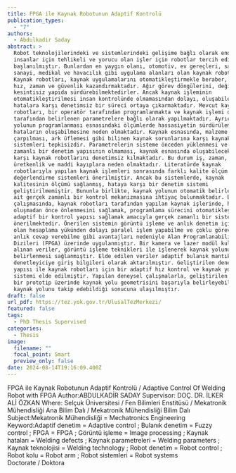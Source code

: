 ```yaml
---
title: FPGA ile Kaynak Robotunun Adaptif Kontrolü
publication_types:
  - "7"
authors:
  - Abdulkadir Saday
abstract: >
  Robot teknolojilerindeki ve sistemlerindeki gelişime bağlı olarak endüstride,
  insanlar için tehlikeli ve yorucu olan işler için robotlar tercih edilmeye
  başlanılmıştır. Bunlardan en yaygın olanı, otomotiv, ev gereçleri, savunma
  sanayi, medikal ve havacılık gibi uygulama alanları olan kaynak robotlarıdır.
  Kaynak robotları, kaynak uygulamalarını otomatikleştirmekle beraber, üreticiye
  hız, zaman ve güvenlik kazandırmaktadır. Ağır görev döngülerini, değişmez ve
  kesintisiz yapıda sürdürebilmektedirler. Ancak kaynak işleminin
  otomatikleştirilmesi insan kontrolünde olmamasından dolayı, oluşabilecek
  hatalara karşı denetimsiz bir süreci ortaya çıkarmaktadır. Mevcut kaynak
  robotları, bir operatör tarafından programlanmakta ve kaynak işlemi operatör
  tarafından belirlenen parametrelere bağlı olarak yapılmaktadır. Ayrıca kaynak
  yolunun programlanması esnasındaki ölçümlerde hassasiyetin sürdürülememesi,
  hataların oluşabilmesine neden olmaktadır. Kaynak esnasında, malzeme
  çarpılması, ark üflemesi gibi bilinen kaynak sorunlarına karşı kaynak robotu
  sistemleri tepkisizdir. Parametrelerin sisteme önceden yüklenmesi ve gerçek
  zamanlı bir denetim yapısının olmaması, kaynak esnasında oluşabilecek hatalara
  karşı kaynak robotlarını denetimsiz kılmaktadır. Bu durum iş, zaman,
  üretkenlik ve maddi kayıplara neden olmaktadır. Literatürde kaynak
  robotlarıyla yapılan kaynak işlemleri sonrasında farklı kalite ölçüm ve
  değerlendirme sistemleri önerilmiştir. Ancak bu sistemlerde, kaynak
  kalitesinin ölçümü sağlanmış, hataya karşı bir denetim sistemi
  geliştirilmemiştir. Bununla birlikte, kaynak yolunun otomatik belirlenmesine
  ait gerçek zamanlı bir kontrol mekanizmasına ihtiyaç bulunmaktadır. Bu tez
  çalışmasında, kaynak robotları tarafından yapılan kaynak işlerinde, hataların
  oluşmadan önce önlenmesini sağlamak, programlama sürecini otomatikleştirmek ve
  adaptif bir kontrol yapısı sağlamak amacıyla gerçek zamanlı bir sistem
  önerilmektedir. Önerilen sistemin görüntü işleme ve anlık denetim için gerekli
  olan hesaplama yükünden dolayı paralel işlem yapabilme ve çoklu görevlere
  anlık cevap verebilme gibi avantajları nedeniyle Alan Programlanabilir Kapı
  Dizileri (FPGA) üzerinde uygulanmıştır. Bir kamera ve lazer modül kullanılarak
  alınan veriler, görüntü işleme teknikleri ile işlenerek kaynak yolunun
  belirlenmesi sağlanmıştır. Elde edilen veriler adaptif bulanık mantık
  denetleyiciye giriş bilgileri olarak aktarılmıştır. Geliştirilen denetleyici
  yapısı ile kaynak robotları için bir adaptif hız kontrol ve kaynak yolu takip
  sistemi elde edilmiştir. Yapılan deneysel çalışmalarla, geliştirilen sistemin
  bir prototip üzerinde kaynak yolu geometrisini başarıyla belirleyebildiği ve
  kaynak yolunu takip edebildiği sonucuna ulaşılmıştır.
draft: false
url_pdf: https://tez.yok.gov.tr/UlusalTezMerkezi/
featured: false
tags:
  - PhD Thesis Supervised
categories:
  - Thesis
image:
  filename: ""
  focal_point: Smart
  preview_only: false
date: 2024-08-14T19:16:09.400Z
---
```

FPGA ile Kaynak Robotunun Adaptif Kontrolü / Adaptive Control Of Welding Robot with FPGA
Author:ABDULKADİR SADAY
Supervisor: DOÇ. DR. İLKER ALİ ÖZKAN
Where: Selçuk Üniversitesi / Fen Bilimleri Enstitüsü / Mekatronik Mühendisliği Ana Bilim Dalı / Mekatronik Mühendisliği Bilim Dalı
Subject:Mekatronik Mühendisliği = Mechatronics Engineering
Keyword:Adaptif denetim = Adaptive control ; Bulanık denetim = Fuzzy control ; FPGA = FPGA ; Görüntü işleme = Image processing ; Kaynak hataları = Welding defects ; Kaynak parametreleri = Welding parameters ; Kaynak teknolojisi = Welding technology ; Robot denetim = Robot control ; Robot kolu = Robot arm ; Robot sistemleri = Robot systems\
Doctorate / Doktora
